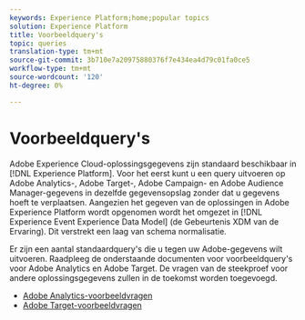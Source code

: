 ```yaml
---
keywords: Experience Platform;home;popular topics
solution: Experience Platform
title: Voorbeeldquery's
topic: queries
translation-type: tm+mt
source-git-commit: 3b710e7a20975880376f7e434ea4d79c01fa0ce5
workflow-type: tm+mt
source-wordcount: '120'
ht-degree: 0%

---
```



# Voorbeeldquery&#39;s

Adobe Experience Cloud-oplossingsgegevens zijn standaard beschikbaar in [!DNL Experience Platform]. Voor het eerst kunt u een query uitvoeren op Adobe Analytics-, Adobe Target-, Adobe Campaign- en Adobe Audience Manager-gegevens in dezelfde gegevensopslag zonder dat u gegevens hoeft te verplaatsen. Aangezien het gegeven van de oplossingen in Adobe Experience Platform wordt opgenomen wordt het omgezet in [!DNL Experience Event Experience Data Model] (de Gebeurtenis XDM van de Ervaring). Dit verstrekt een laag van schema normalisatie.

Er zijn een aantal standaardquery&#39;s die u tegen uw Adobe-gegevens wilt uitvoeren. Raadpleeg de onderstaande documenten voor voorbeeldquery&#39;s voor Adobe Analytics en Adobe Target. De vragen van de steekproef voor andere oplossingsgegevens zullen in de toekomst worden toegevoegd.

- [Adobe Analytics-voorbeeldvragen](adobe-analytics.md)
- [Adobe Target-voorbeeldvragen](adobe-target.md)
